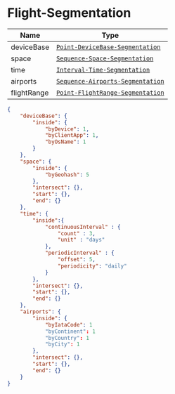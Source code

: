 # Flight-Segmentation

Name        |Type      
------------|----------
deviceBase | [`Point-DeviceBase-Segmentation`]() 
space | [`Sequence-Space-Segmentation`]() 
time | [`Interval-Time-Segmentation`]() 
airports | [`Sequence-Airports-Segmentation`]() 
flightRange | [`Point-FlightRange-Segmentation`]() 

```json
{  
    "deviceBase": {
        "inside": {
            "byDevice": 1,
            "byClientApp": 1,
            "byOsName": 1
        }
    },
    "space": {
        "inside": {
            "byGeohash": 5
        },
        "intersect": {},
        "start": {},
        "end": {}
    },
    "time": {
        "inside":{
            "continuousInterval" : {
                "count" : 3,
                "unit" : "days"
            },
            "periodicInterval" : {
            	"offset": 5,
            	"periodicity": "daily"
            }
        },
        "intersect": {},
        "start": {},
        "end": {}
    },
    "airports": {
        "inside": {
            "byIataCode": 1
            "byContinent": 1
            "byCountry": 1
            "byCity": 1
        },
        "intersect": {},
        "start": {},
        "end": {}
    }
}
```

